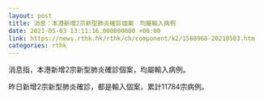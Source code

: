 ```yaml
---
layout: post
title: 消息：本港新增2宗新型肺炎確診個案　均屬輸入病例
date: 2021-05-03 13:11:16.000000000 +08:00
link: https://news.rthk.hk/rthk/ch/component/k2/1588968-20210503.htm
categories: rthk
---
```


消息指，本港新增2宗新型肺炎確診個案，均屬輸入病例。 

昨日新增2宗新型肺炎確診，都是輸入個案，累計11784宗病例。
